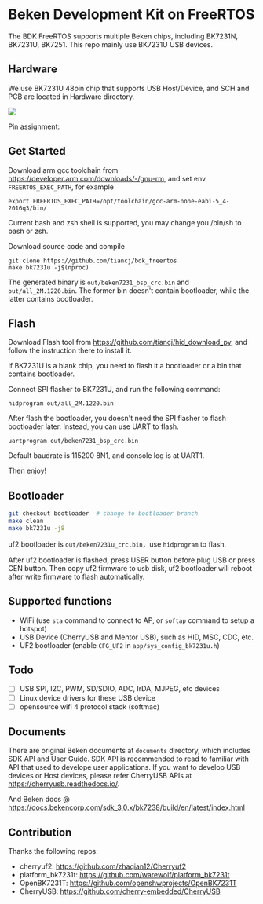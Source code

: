 # Beken Development Kit on FreeRTOS

The BDK FreeRTOS supports multiple Beken chips, including BK7231N, BK7231U, BK7251. This repo mainly use BK7231U USB devices.



## Hardware

We use BK7231U 48pin chip that supports USB Host/Device, and SCH and PCB are located in Hardware directory.

![](./documents/BK7231U.png)

Pin assignment:



## Get Started

Download arm gcc toolchain from https://developer.arm.com/downloads/-/gnu-rm, and set env `FREERTOS_EXEC_PATH`, for example

```
export FREERTOS_EXEC_PATH=/opt/toolchain/gcc-arm-none-eabi-5_4-2016q3/bin/
```

Current bash and zsh shell is supported, you may change you /bin/sh to bash or zsh.

Download source code and compile

```
git clone https://github.com/tiancj/bdk_freertos
make bk7231u -j$(nproc)
```

The generated binary is `out/beken7231_bsp_crc.bin` and `out/all_2M.1220.bin`. The former bin doesn't contain bootloader, while the latter contains bootloader.

## Flash

Download Flash tool from https://github.com/tiancj/hid_download_py, and follow the instruction there to install it.

If BK7231U is a blank chip, you need to flash it a bootloader or a bin that contains bootloader.

Connect SPI flasher to BK7231U, and run the following command:

```
hidprogram out/all_2M.1220.bin
```

After flash the bootloader, you doesn't need the SPI flasher to flash bootloader later. Instead, you can use UART to flash.

```
uartprogram out/beken7231_bsp_crc.bin
```

Default baudrate is 115200 8N1, and console log is at UART1.

Then enjoy!

## Bootloader

```sh
git checkout bootloader  # change to bootloader branch
make clean
make bk7231u -j8
```

uf2 bootloader is `out/beken7231u_crc.bin`，use `hidprogram` to flash.

After uf2 bootloader is flashed, press USER button before plug USB or press CEN button. Then copy uf2 firmware to usb disk, uf2 bootloader will reboot after write firmware to flash automatically.

## Supported functions

* WiFi (use `sta` command to connect to AP, or `softap` command to setup a hotspot)
* USB Device (CherryUSB and Mentor USB), such as HID, MSC, CDC, etc.
* UF2 bootloader (enable `CFG_UF2` in `app/sys_config_bk7231u.h`)

## Todo

- [ ] USB SPI, I2C, PWM, SD/SDIO, ADC, IrDA, MJPEG, etc devices
- [ ] Linux device drivers for these USB device
- [ ] opensource wifi 4 protocol stack (softmac)

## Documents

There are original Beken documents at `documents` directory, which includes SDK API and User Guide. SDK API is recommended to read to familiar with API that used to develope user applications. If you want to develop USB devices or Host devices, please refer CherryUSB APIs at https://cherryusb.readthedocs.io/.

And Beken docs @ https://docs.bekencorp.com/sdk_3.0.x/bk7238/build/en/latest/index.html

## Contribution

Thanks the following repos:

* cherryuf2: https://github.com/zhaqian12/Cherryuf2
* platform_bk7231t: https://github.com/warewolf/platform_bk7231t
* OpenBK7231T: https://github.com/openshwprojects/OpenBK7231T
* CherryUSB: https://github.com/cherry-embedded/CherryUSB
